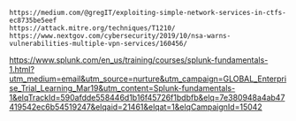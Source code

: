     https://medium.com/@gregIT/exploiting-simple-network-services-in-ctfs-ec8735be5eef
    https://attack.mitre.org/techniques/T1210/
    https://www.nextgov.com/cybersecurity/2019/10/nsa-warns-vulnerabilities-multiple-vpn-services/160456/


https://www.splunk.com/en_us/training/courses/splunk-fundamentals-1.html?utm_medium=email&utm_source=nurture&utm_campaign=GLOBAL_Enterprise_Trial_Learning_Mar19&utm_content=Splunk-fundamentals-1&elqTrackId=590afdde558446d1b16f45726f1bdbfb&elq=7e380948a4ab47419542ec6b54519247&elqaid=21461&elqat=1&elqCampaignId=15042

